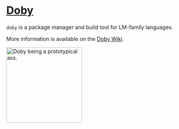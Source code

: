 # [Doby](https://github.com/andrew-johnson-4/doby/wiki)

`doby` is a package manager and build tool for LM-family languages.

More information is available on the [Doby Wiki](https://github.com/andrew-johnson-4/doby/wiki).

<a href="https://github.com/andrew-johnson-4/-/wiki#mascot"> <img src="https://raw.githubusercontent.com/andrew-johnson-4/-/main/DOBY.jpg" height=200 title="Doby being a prototypical ass."> </a>
